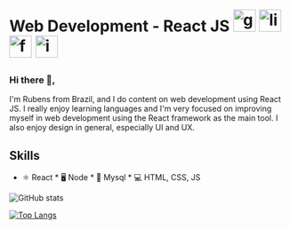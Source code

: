 # Web Development - React JS [<img src='https://cdn.jsdelivr.net/npm/simple-icons@3.0.1/icons/github.svg' alt='github' height='40'>](https://github.com/rubensalbergaria)  [<img src='https://cdn.jsdelivr.net/npm/simple-icons@3.0.1/icons/linkedin.svg' alt='linkedin' height='40'>](https://www.linkedin.com/in/rubensalbergaria/)  [<img src='https://cdn.jsdelivr.net/npm/simple-icons@3.0.1/icons/facebook.svg' alt='facebook' height='40'>](https://www.facebook.com/https://www.facebook.com/rubens.albergaria/)  [<img src='https://cdn.jsdelivr.net/npm/simple-icons@3.0.1/icons/instagram.svg' alt='instagram' height='40'>](https://www.instagram.com/rubens__albergaria/) 

### Hi there 👋, 

I'm Rubens from Brazil, and I do content on web development using React JS. I really enjoy learning languages and I'm very focused on improving myself in web development using the React framework as the main tool. I also enjoy design in general, especially UI and UX.

## Skills

* ⚛ React * 🖥 Node  * 🐬 Mysql * 💻 HTML, CSS, JS

![GitHub stats](https://github-readme-stats.vercel.app/api?username=rubensalbergaria&show_icons=true)

[![Top Langs](https://github-readme-stats.vercel.app/api/top-langs/?username=rubensalbergaria)](https://github.com/anuraghazra/github-readme-stats)





